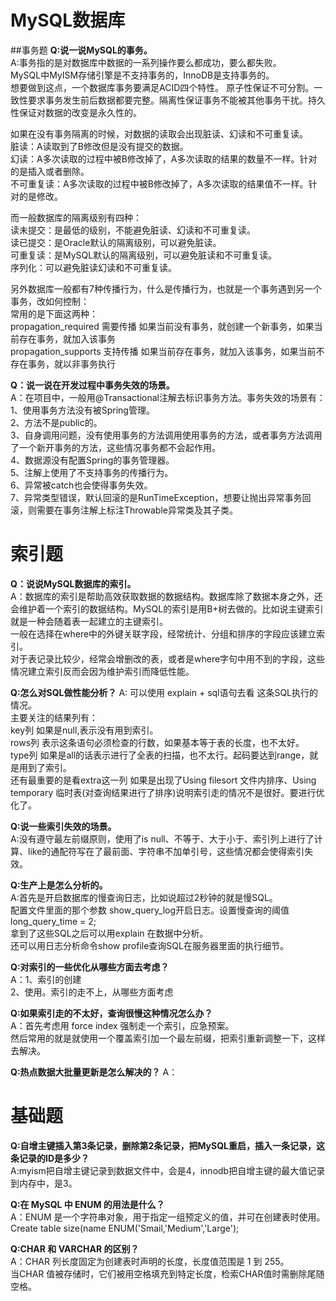# MySQL数据库

##事务题
**Q:说一说MySQL的事务。**  
A:事务指的是对数据库中数据的一系列操作要么都成功，要么都失败。  
MySQL中MyISM存储引擎是不支持事务的，InnoDB是支持事务的。  
想要做到这点，一个数据库事务要满足ACID四个特性。
原子性保证不可分割。一致性要求事务发生前后数据都要完整。隔离性保证事务不能被其他事务干扰。持久性保证对数据的改变是永久性的。
  
如果在没有事务隔离的时候，对数据的读取会出现脏读、幻读和不可重复读。  
脏读：A读取到了B修改但是没有提交的数据。  
幻读：A多次读取的过程中被B修改掉了，A多次读取的结果的数量不一样。针对的是插入或者删除。  
不可重复读：A多次读取的过程中被B修改掉了，A多次读取的结果值不一样。针对的是修改。 
   
而一般数据库的隔离级别有四种：  
读未提交：是最低的级别，不能避免脏读、幻读和不可重复读。  
读已提交：是Oracle默认的隔离级别，可以避免脏读。  
可重复读：是MySQL默认的隔离级别，可以避免脏读和不可重复读。  
序列化：可以避免脏读幻读和不可重复读。  
  
另外数据库一般都有7种传播行为，什么是传播行为，也就是一个事务遇到另一个事务，改如何控制：  
常用的是下面这两种：  
propagation_required 需要传播 如果当前没有事务，就创建一个新事务，如果当前存在事务，就加入该事务     
propagation_supports 支持传播 如果当前存在事务，就加入该事务，如果当前不存在事务，就以非事务执行    
   
  
**Q：说一说在开发过程中事务失效的场景。**  
A：在项目中，一般用@Transactional注解去标识事务方法。事务失效的场景有：  
1、使用事务方法没有被Spring管理。  
2、方法不是public的。  
3、自身调用问题，没有使用事务的方法调用使用事务的方法，或者事务方法调用了一个新开事务的方法，这些情况事务都不会起作用。  
4、数据源没有配置Spring的事务管理器。  
5、注解上使用了不支持事务的传播行为。  
6、异常被catch也会使得事务失效。  
7、异常类型错误，默认回滚的是RunTimeException，想要让抛出异常事务回滚，则需要在事务注解上标注Throwable异常类及其子类。  
  

# 索引题   

**Q：说说MySQL数据库的索引。**  
A：数据库的索引是帮助高效获取数据的数据结构。数据库除了数据本身之外，还会维护着一个索引的数据结构。MySQL的索引是用B+树去做的。比如说主键索引就是一种会随着表一起建立的主键索引。  
一般在选择在where中的外键关联字段，经常统计、分组和排序的字段应该建立索引。  
对于表记录比较少，经常会增删改的表，或者是where字句中用不到的字段，这些情况建立索引反而会因为维护索引而降低性能。  
  
**Q:怎么对SQL做性能分析？**
A: 可以使用 explain + sql语句去看 这条SQL执行的情况。  
主要关注的结果列有：   
key列 如果是null,表示没有用到索引。  
rows列 表示这条语句必须检查的行数，如果基本等于表的长度，也不太好。  
type列 如果是all的话表示进行了全表的扫描，也不太行。起码要达到range，就是用到了索引。  
还有最重要的是看extra这一列 如果是出现了Using filesort 文件内排序、Using temporary 临时表(对查询结果进行了排序)说明索引走的情况不是很好。要进行优化了。  
   
**Q:说一些索引失效的场景。**  
A:没有遵守最左前缀原则，使用了is null、不等于、大于小于、索引列上进行了计算、like的通配符写在了最前面、字符串不加单引号，这些情况都会使得索引失效。    
  
  
**Q:生产上是怎么分析的。**  
A:首先是开启数据库的慢查询日志，比如说超过2秒钟的就是慢SQL。   
配置文件里面的那个参数 show_query_log开启日志。设置慢查询的阈值 long_query_time = 2;  
拿到了这些SQL之后可以用explain 在数据中分析。  
还可以用日志分析命令show profile查询SQL在服务器里面的执行细节。  

**Q:对索引的一些优化从哪些方面去考虑？**  
A：1、索引的创建   
2、使用。索引的走不上，从哪些方面考虑  

**Q:如果索引走的不太好，查询很慢这种情况怎么办？**  
A：首先考虑用 force index 强制走一个索引，应急预案。  
然后常用的就是就使用一个覆盖索引加一个最左前缀，把索引重新调整一下，这样去解决。  
  
**Q:热点数据大批量更新是怎么解决的？**
A： 




# 基础题
**Q:自增主键插入第3条记录，删除第2条记录，把MySQL重启，插入一条记录，这条记录的ID是多少？**  
A:myism把自增主键记录到数据文件中，会是4，innodb把自增主键的最大值记录到内存中，是3。


**Q:在 MySQL 中 ENUM 的用法是什么？**  
A：ENUM 是一个字符串对象，用于指定一组预定义的值，并可在创建表时使用。  
Create table size(name ENUM('Smail,'Medium','Large');

**Q:CHAR 和 VARCHAR 的区别？**  
A：CHAR 列长度固定为创建表时声明的长度，长度值范围是 1 到 255。  
当CHAR 值被存储时，它们被用空格填充到特定长度，检索CHAR值时需删除尾随空格。    























